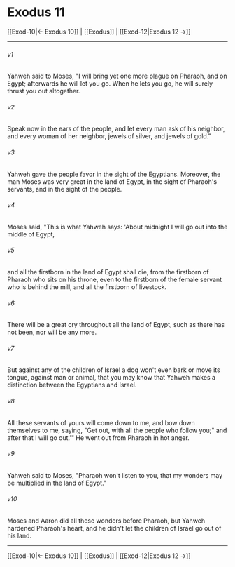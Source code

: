 # Exodus 11

[[Exod-10|← Exodus 10]] | [[Exodus]] | [[Exod-12|Exodus 12 →]]
***



###### v1 
Yahweh said to Moses, "I will bring yet one more plague on Pharaoh, and on Egypt; afterwards he will let you go. When he lets you go, he will surely thrust you out altogether. 

###### v2 
Speak now in the ears of the people, and let every man ask of his neighbor, and every woman of her neighbor, jewels of silver, and jewels of gold." 

###### v3 
Yahweh gave the people favor in the sight of the Egyptians. Moreover, the man Moses was very great in the land of Egypt, in the sight of Pharaoh's servants, and in the sight of the people. 

###### v4 
Moses said, "This is what Yahweh says: 'About midnight I will go out into the middle of Egypt, 

###### v5 
and all the firstborn in the land of Egypt shall die, from the firstborn of Pharaoh who sits on his throne, even to the firstborn of the female servant who is behind the mill, and all the firstborn of livestock. 

###### v6 
There will be a great cry throughout all the land of Egypt, such as there has not been, nor will be any more. 

###### v7 
But against any of the children of Israel a dog won't even bark or move its tongue, against man or animal, that you may know that Yahweh makes a distinction between the Egyptians and Israel. 

###### v8 
All these servants of yours will come down to me, and bow down themselves to me, saying, "Get out, with all the people who follow you;" and after that I will go out.'" He went out from Pharaoh in hot anger. 

###### v9 
Yahweh said to Moses, "Pharaoh won't listen to you, that my wonders may be multiplied in the land of Egypt." 

###### v10 
Moses and Aaron did all these wonders before Pharaoh, but Yahweh hardened Pharaoh's heart, and he didn't let the children of Israel go out of his land.

***
[[Exod-10|← Exodus 10]] | [[Exodus]] | [[Exod-12|Exodus 12 →]]
